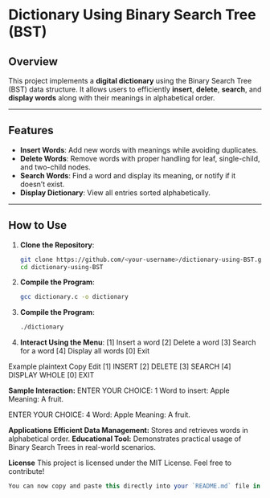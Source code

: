 # Dictionary Using Binary Search Tree (BST)

## Overview
This project implements a **digital dictionary** using the Binary Search Tree (BST) data structure. It allows users to efficiently **insert**, **delete**, **search**, and **display words** along with their meanings in alphabetical order.

---

## Features
- **Insert Words**: Add new words with meanings while avoiding duplicates.
- **Delete Words**: Remove words with proper handling for leaf, single-child, and two-child nodes.
- **Search Words**: Find a word and display its meaning, or notify if it doesn’t exist.
- **Display Dictionary**: View all entries sorted alphabetically.

---

## How to Use
1. **Clone the Repository**:
   ```bash
   git clone https://github.com/<your-username>/dictionary-using-BST.git
   cd dictionary-using-BST

2. **Compile the Program**:
   ```bash
   gcc dictionary.c -o dictionary

3. **Compile the Program**:
   ```bash
   ./dictionary

4. **Interact Using the Menu**:
[1] Insert a word
[2] Delete a word
[3] Search for a word
[4] Display all words
[0] Exit

Example
plaintext
Copy
Edit
[1] INSERT
[2] DELETE
[3] SEARCH 
[4] DISPLAY WHOLE
[0] EXIT

**Sample Interaction:**
ENTER YOUR CHOICE: 1
Word to insert: Apple
Meaning: A fruit.

ENTER YOUR CHOICE: 4
Word: Apple
Meaning: A fruit.

**Applications**
   **Efficient Data Management:** Stores and retrieves words in alphabetical order.
   **Educational Tool:** Demonstrates practical usage of Binary Search Trees in real-world scenarios.

**License**
This project is licensed under the MIT License. Feel free to contribute!
```typescript
You can now copy and paste this directly into your `README.md` file in the GitHub repository. Just replace `<your-username>` with your GitHub username. Let me know if you need any further changes!

